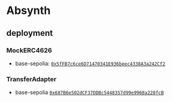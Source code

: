 # Absynth

## deployment

### MockERC4626

- base-sepolia: [`0x5fFB7c6ce6D71470341E936beec4338A3a242Cf2`](https://sepolia.basescan.org/address/0x5ffb7c6ce6d71470341e936beec4338a3a242cf2)

### TransferAdapter

- base-sepolia [`0x687B6e502dCF37DDBc5448357d99e9968a228fcB`](https://sepolia.basescan.org/address/0x687b6e502dcf37ddbc5448357d99e9968a228fcb)
